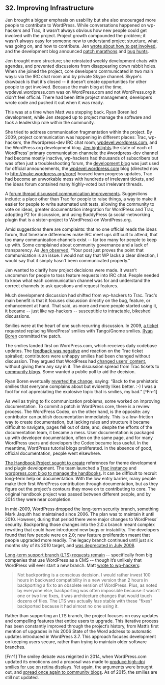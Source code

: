 

## 32. Improving Infrastructure

Jen brought a bigger emphasis on usability but she also encouraged more people to contribute to WordPress. While conversations happened on wp-hackers and Trac, it wasn’t always obvious how new people could get involved with the project. Project growth compounded the problem; it wasn’t always easy for someone new to understand project structure, what was going on, and how to contribute. Jen [wrote about how to get involved](http://wordpress.org/news/2009/03/contributing-to-wordpress-part-i-development/), and the development blog announced [patch marathons](http://wordpress.org/news/2009/04/the-super-awesome-wordpress-24-hour-has-patch-marathon/) and [bug hunts](http://wordpress.org/news/2009/10/upcoming-bug-hunts/).	

Jen brought more structure; she reinstated weekly development chats with agendas, and prevented discussions from disappearing down rabbit holes. When she joined the project, core developers communicated in two main ways: via the IRC chat room and by private Skype channel. Skype's drawback is that it's closed -- it doesn’t create opportunities for other people to get involved. Because the main blog at the time, wpdevel.wordpress.com was on WordPress.com and not WordPress.org it didn’t feel official. There had been little project management; developers wrote code and pushed it out when it was ready.	

This was at a time when Matt was stepping back. Ryan Boren led development, while Jen stepped up to project manage the software and took a leadership role within the community. 

She tried to address communication fragmentation within the project. By 2009, project communication was happening in different places: Trac, wp-hackers, the #wordpress-dev IRC chat room, [wpdevel.wordpress.com](http://make.wordpress.org/core/page/121/), and the WordPress.org development blog. [Jen highlights](https://wordpress.org/news/2009/05/ideas/) the state of each of WordPress’ primary communication channels: the #wordpress-dev channel had become mostly inactive, wp-hackers had thousands of subscribers but was often just a troubleshooting forum, the [development blog](http://wordpress.org/news/) was just used for official announcements, the [wpdevel.wordpress.com](http://make.wordpress.org/core/) blog (directed now to http://make.wordpress.org/core) housed team progress updates, Trac had become an unworkable mess with hundreds of irrelevant tickets, and the ideas forum contained many highly-voted but irrelevant threads.	

A [forum thread discussed communication improvements](http://wordpress.org/support/topic/ideas-forumcommunication-channels?replies=55). Suggestions include: a place other than Trac for people to raise things, a way to make it easier for people to write automated unit tests, allowing the community to vote on ideas, greater documentation integration for WordPress and Trac, adopting P2 for discussion, and using BuddyPress (a social-networking plugin that is a sister-project to WordPress) on WordPress.org.

Amid suggestions there are complaints: that no one official reads the ideas forum, that timezone differences make IRC meet ups difficult to attend, that too many communication channels exist -- far too many for people to keep up with. Some complained about community governance and a lack of transparency. As [Jen observed](http://wordpress.org/support/topic/ideas-forumcommunication-channels/page/2?replies=55#post-1071517), “Your post just proves the point that communication is an issue. I would not say that WP lacks a clear direction, I would say that it simply hasn't been communicated properly.”	

Jen wanted to clarify how project decisions were made. It wasn’t uncommon for people to toss feature requests into IRC chat. People needed to know what each communication channel was for and understand the correct channels to ask questions and request features.

Much development discussion had shifted from wp-hackers to Trac. Trac's main benefit is that it focuses discussion directly on the bug, feature, or enhancement at hand. That said, as more and more people started using it, it became -- just like wp-hackers -- susceptible to intractable, bikeshed discussions.

Smilies were at the heart of one such recurring discussion. In 2009, [a ticket](https://core.trac.wordpress.org/ticket/10145) requested replacing WordPress’ smilies with Tango/Gnome smilies. [Ryan Boren](https://core.trac.wordpress.org/changeset/11685)	committed the patch.

The smilies landed first on WordPress.com, which receives daily codebase updates. The [feedback was negative](http://en.forums.wordpress.com/topic/new-smilies?replies=84) and reaction on the Trac ticket spiralled; contributors were unhappy smilies had been changed without discussion. They argued that WordPress had [changed users’ content](https://core.trac.wordpress.org/ticket/10145#comment:18), without giving them any say in it. The discussion spread from Trac tickets to [community blogs](http://wptavern.com/nothing-to-smile-about). Some wanted a public poll to aid the decision. 

Ryan Boren eventually [reverted the change](https://core.trac.wordpress.org/ticket/10145#comment:28), saying: “Back to the prehistoric smilies that everyone complains about but evidently likes better. :-) I was a fool for not appreciating the explosive topic that is smilies, my bad.” [^Fn-1]	

As well as trying to fix communication problems, some worked on improving documentation. To commit a patch in WordPress core, there is a review process. The WordPress Codex, on the other hand, is the opposite: any contributor can publish documentation immediately. This is a low-friction way to create documentation, but lacking rules and structure it became difficult to navigate, pages fell out of date, and, despite the efforts of the documentation team, it became a mess. User documentation is packaged up with developer documentation, often on the same page, and for many WordPress users and developers the Codex became less useful. In the meantime, WordPress tutorial blogs proliferated. In the absence of good, official documentation, people went elsewhere.

[The Handbook Project sought to create](http://lists.wordpress.org/pipermail/wp-docs/2009-August/002034.html) references for theme development and plugin development. The team launched a [Trac instance](http://docs.trac.wordpress.org/) and [wordpress.com blog to manage the handbooks](http://wphandbook.wordpress.com/). It can be difficult to recruit long-term help on documentation. With the low entry barrier, many people make their first WordPress contribution through documentation, but as they figure out the project's contours they move on to contributing to core. The original handbook project was passed between different people, and by 2014 they were near completion.

In mid-2009, WordPress dropped the long-term security branch, something Mark Jaquith had maintained since 2006. The plan was to maintain it until 2010. However, during that period there were major changes to WordPress’ security. Backporting those changes into the 2.0.x branch meant complex rewriting that could have introduced new bugs or instability. The developers found that few people were on 2.0; new feature proliferation meant that people upgraded more readily. The legacy branch continued until just six months shy of its 2010 target, and [was deprecated in July 2009](http://wordpress.org/news/2009/07/the-wordpress-2-0-x-legacy-branch-is-deprecated/).	

[Long-term support branch (LTS) requests remain](http://lists.wordpress.org/pipermail/wp-hackers/2010-June/032447.html) -- specifically from big companies that use WordPress as a CMS -- though it’s unlikely that WordPress will ever start a new branch. Matt [wrote to wp-hackers](http://lists.wordpress.org/pipermail/wp-hackers/2010-June/032483.html):	

> Not backporting is a conscious decision. I would rather invest 100 hours in backward compatibility in a new version than 2 hours in backporting a fix to an obsolete version of WordPress. Plus, as noted by everyone else, backporting was often impossible because it wasn't one or two line fixes, it was architecture changes that would touch dozens of files. The LTS was actually *less* stable with these "fixes" backported because it had almost no one using it.

Rather than supporting an LTS branch, the project focuses on easy updates and compelling features that entice users to upgrade. This iterative process has been constantly improved through the project’s history, from Matt’s first mention of upgrades in his 2006 State of the Word address to automatic updates introduced in WordPress 3.7. This approach focuses development on keeping users secure, rather than trying to maintain older software branches.

[Fn^1] The smiley debate was reignited in 2014, when WordPress.com updated its emoticons and a proposal was made to [produce high-dpi smilies for use on retina displays](https://core.trac.wordpress.org/ticket/24970). Yet again, the arguments were brought out, and [spread once again to community blogs](http://wptavern.com/wordpress-smiley-wars-will-core-adopt-new-emoticons). As of 2015, the smilies are still not updated.
